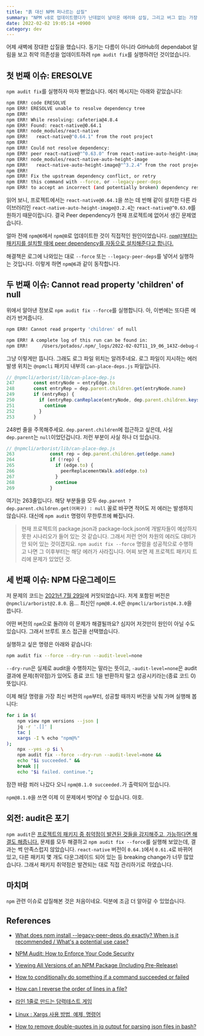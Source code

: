 ```yaml
---
title: "흙 대신 NPM 퍼나르는 삽질"
summary: "NPM v8로 업데이트했다가 난데없이 날아온 에러와 삽질, 그리고 버그 없는 가장 최신 NPM 버전 구하기."
date: 2022-02-02 19:05:14 +0900
category: dev
---
```


어제 새벽에 장대한 삽질을 했습니다. 동기는 다름이 아니라 GitHub의 dependabot 알림을 보고 취약 의존성을 업데이트하려 `npm audit fix`를 실행하려던 것이었습니다.

## 첫 번째 이슈: ERESOLVE

`npm audit fix`를 실행하자 마자 뻗었습니다. 에러 메시지는 아래와 같았습니다:

```bash
npm ERR! code ERESOLVE
npm ERR! ERESOLVE unable to resolve dependency tree
npm ERR!
npm ERR! While resolving: cafeteria@4.8.4
npm ERR! Found: react-native@0.64.1
npm ERR! node_modules/react-native
npm ERR!   react-native@"0.64.1" from the root project
npm ERR!
npm ERR! Could not resolve dependency:
npm ERR! peer react-native@"^0.63.0" from react-native-auto-height-image@3.2.4
npm ERR! node_modules/react-native-auto-height-image
npm ERR!   react-native-auto-height-image@"^3.2.4" from the root project
npm ERR!
npm ERR! Fix the upstream dependency conflict, or retry
npm ERR! this command with --force, or --legacy-peer-deps
npm ERR! to accept an incorrect (and potentially broken) dependency resolution.
```

읽어 보니, 프로젝트에서는 `react-native@0.64.1`을 쓰는 데 반해 같이 설치한 다른 라이브러리인 `react-native-auto-height-image@3.2.4`는 `react-native@^0.63.0`를 원하기 때문이랍니다. 결국 Peer dependency가 현재 프로젝트에 없어서 생긴 문제였습니다.

얼마 전에 `npm@6`에서 `npm@8`로 업데이트한 것이 직접적인 원인이었습니다. [`npm@7`부터는 패키지를 설치할 때에 peer dependency를 자동으로 설치해준다고 합니다.](https://stackoverflow.com/questions/66239691/what-does-npm-install-legacy-peer-deps-do-exactly-when-is-it-recommended-wh)

해결책은 로그에 나와있는 대로 `--force` 또는 `--legacy-peer-deps`를 넣어서 실행하는 것입니다. 이렇게 하면 `npm@6`과 같이 동작합니다.

## 두 번째 이슈: Cannot read property 'children' of null

위에서 알아낸 정보로 `npm audit fix --force`를 실행합니다. 아, 이번에는 또다른 에러가 반겨줍니다.

```bash
npm ERR! Cannot read property 'children' of null

npm ERR! A complete log of this run can be found in:
npm ERR!     /Users/potados/.npm/_logs/2022-02-02T11_19_06_143Z-debug-0.log
```

그냥 이렇게만 뜹니다. 그래도 로그 파일 위치는 알려주네요. 로그 파일이 지시하는 에러 발생 위치는 `@npmcli` 패키지 내부의 `can-place-deps.js` 파일입니다.

```javascript
// @npmcli/arborist/lib/can-place-dep.js
247       const entryNode = entryEdge.to
248       const entryRep = dep.parent.children.get(entryNode.name)
249       if (entryRep) {
250         if (entryRep.canReplace(entryNode, dep.parent.children.keys())) {
251           continue
252         }
253       }
```

248번 줄을 주목해주세요. `dep.parent.children`에 접근하고 싶은데, 사실 `dep.parent`는 `null`이었던겁니다. 저런 부분이 사실 하나 더 있습니다.

```javascript
// @npmcli/arborist/lib/can-place-dep.js
263             const rep = dep.parent.children.get(edge.name)
264             if (!rep) {
265               if (edge.to) {
266                 peerReplacementWalk.add(edge.to)
267               }
268               continue
269             }
```

여기는 263줄입니다. 해당 부분들을 모두 `dep.parent ? dep.parent.children.get(어쩌구) : null` 꼴로 바꾸면 적어도 저 에러는 발생하지 않습니다. 대신에 `npm audit` 명령이 무한루프에 빠집니다.

> 현재 프로젝트의 package.json과 package-lock.json에 개발자들이 예상하지 못한 시나리오가 들어 있는 것 같습니다. 그래서 저런 언어 차원의 에러도 대비가 안 되어 있는 것이겠지요. `npm audit fix --force` 명령을 성공적으로 수행하고 나면 그 이후부터는 해당 에러가 사라집니다. 어찌 보면 제 프로젝트 패키지 트리에 문제가 있었던 것.

## 세 번째 이슈: NPM 다운그레이드

저 문제의 코드는 [2021년 7월 29일](https://github.com/npm/cli/commit/97cb5ec312e151527ba2aab77ed0307917e1d845)에 커밋되었습니다. 저게 포함된 버전은 `@npmcli/arborist@2.8.0`. 음... 최신인 `npm@8.4.0`은 `@npmcli/arborist@4.3.0`을 씁니다.

어떤 버전의 `npm`으로 돌려야 이 문제가 해결될까요? 심지어 저것만이 원인이 아닐 수도 있습니다. 그래서 브루트 포스 접근을 선택했습니다.

실행하고 싶은 명령은 아래와 같습니다:

```bash
npm audit fix --force --dry-run --audit-level=none
```

`--dry-run`은 실제로 audit을 수행하지는 말라는 뜻이고, `-audit-level=none`은 audit 결과에 문제(취약점)가 있어도 종료 코드 1을 반환하지 말고 성공시키라는(종료 코드 0) 뜻입니다.

이제 해당 명령을 가장 최신 버전의 `npm`부터, 성공할 때까지 버전을 낮춰 가며 실행해 봅니다:

```bash
for i in $(
    npm view npm versions --json |
    jq -r '.[]' |
    tac |
    xargs -I % echo "npm@%"
);
    npx --yes -p $i \
    npm audit fix --force --dry-run --audit-level=none &&
    echo "$i succeeded." &&
    break ||
    echo "$i failed. continue.";
```

잠깐 바람 쐬러 나갔다 오니 `npm@8.1.0 succeeded.`가 출력되어 있습니다.

`npm@8.1.0`을 쓰면 이제 이 문제에서 벗어날 수 있습니다. 야호.

## 외전: audit은 포기

`npm audit`은 [프로젝트의 패키지 중 취약점이 발견된 것들을 감지해주고, 가능하다면 해결도 해줍니다.](https://www.whitesourcesoftware.com/free-developer-tools/blog/npm-audit/) 문제를 모두 해결하고 `npm audit fix --force`를 실행해 보았는데, 결과는 썩 만족스럽지 않았습니다. `react-native` 버전이 `0.64.1`에서 `0.61.4`로 바뀌어 있고, 다른 패키지 몇 개도 다운그레이드 되어 있는 등 breaking change가 너무 많았습니다. 그래서 패키지 취약점은 발견되는 대로 직접 관리하기로 하였습니다.

## 마치며

`npm` 관련 이슈로 삽질해본 것은 처음이네요. 덕분에 조금 더 알아갈 수 있었습니다.

## References

- [What does npm install --legacy-peer-deps do exactly? When is it recommended / What's a potential use case?](https://stackoverflow.com/questions/66239691/what-does-npm-install-legacy-peer-deps-do-exactly-when-is-it-recommended-wh)

- [NPM Audit: How to Enforce Your Code Security](https://www.whitesourcesoftware.com/free-developer-tools/blog/npm-audit/)

- [Viewing All Versions of an NPM Package (Including Pre-Release)](https://willi.am/blog/2015/07/17/viewing-all-versions-of-an-npm-package-including-pre-release/)

- [How to conditionally do something if a command succeeded or failed](https://unix.stackexchange.com/questions/22726/how-to-conditionally-do-something-if-a-command-succeeded-or-failed)

- [How can I reverse the order of lines in a file?](https://stackoverflow.com/questions/742466/how-can-i-reverse-the-order-of-lines-in-a-file)

- [라인 1줄로 만드는 담력테스트 게임](http://www.todayhumor.co.kr/board/view.php?table=humorbest&no=835182&s_no=835182&page=1)

- [Linux : Xargs 사용 방법, 예제, 명령어](https://jjeongil.tistory.com/1574)

- [How to remove double-quotes in jq output for parsing json files in bash?](https://stackoverflow.com/questions/44656515/how-to-remove-double-quotes-in-jq-output-for-parsing-json-files-in-bash)
